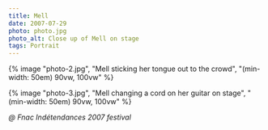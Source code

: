 ```yaml
---
title: Mell
date: 2007-07-29
photo: photo.jpg
photo_alt: Close up of Mell on stage
tags: Portrait
---
```


{% image "photo-2.jpg", "Mell sticking her tongue out to the crowd", "(min-width: 50em) 90vw, 100vw" %}

{% image "photo-3.jpg", "Mell changing a cord on her guitar on stage", "(min-width: 50em) 90vw, 100vw" %}

_@ Fnac Indétendances 2007 festival_
